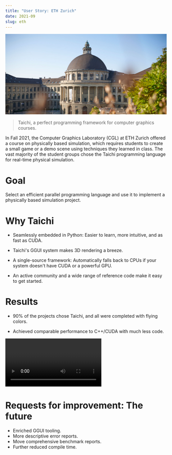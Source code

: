 ```yaml
---
title: "User Story: ETH Zurich"
date: 2021-09
slug: eth
---
```


![](./eth_pics/topbg-full.png)

> Taichi, a perfect programming framework for computer graphics courses.

In Fall 2021, the Computer Graphics Laboratory (CGL) at ETH Zurich offered a course on physically based simulation, which requires students to create a small game or a demo scene using techniques they learned in class.
The vast majority of the student groups chose the Taichi programming language for real-time physical simulation.

# Goal

Select an efficient parallel programming language and use it to implement a physically based simulation project.

# Why Taichi

+ Seamlessly embedded in Python: Easier to learn, more intuitive, and as fast as CUDA.

+ Taichi's GGUI system makes 3D rendering a breeze.

+ A single-source framework: Automatically falls back to CPUs if your system doesn't have CUDA or a powerful GPU.

+ An active community and a wide range of reference code make it easy to get started.

# Results

+ 90% of the projects chose Taichi, and all were completed with flying colors.

+ Achieved comparable performance to C++/CUDA with much less code.

<video src="/video/sand.mp4" controls></video>


# Requests for improvement: The future

+ Enriched GGUI tooling.
+ More descriptive error reports.
+ Move comprehensive benchmark reports.
+ Further reduced compile time.
